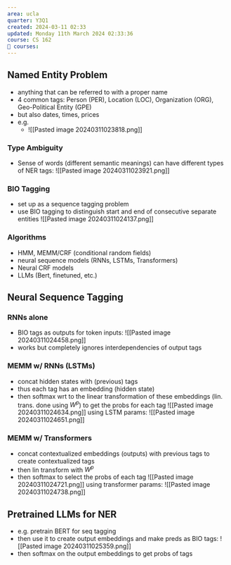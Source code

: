 ```yaml
---
area: ucla
quarter: Y3Q1
created: 2024-03-11 02:33
updated: Monday 11th March 2024 02:33:36
course: CS 162
📕 courses:
---
```

## Named Entity Problem
- anything that can be referred to with a proper name
- 4 common tags: Person (PER), Location (LOC), Organization (ORG), Geo-Political Entity (GPE)
- but also dates, times, prices
- e.g.
	- ![[Pasted image 20240311023818.png]]
### Type Ambiguity
- Sense of words (different semantic meanings) can have different types of NER tags: ![[Pasted image 20240311023921.png]]
### BIO Tagging
- set up as a sequence tagging problem
- use BIO tagging to distinguish start and end of consecutive separate entities ![[Pasted image 20240311024137.png]]
### Algorithms
- HMM, MEMM/CRF (conditional random fields)
- neural sequence models (RNNs, LSTMs, Transformers)
- Neural CRF models
- LLMs (Bert, finetuned, etc.)

## Neural Sequence Tagging
### RNNs alone
- BIO tags as outputs for token inputs: ![[Pasted image 20240311024458.png]]
- works but completely ignores interdependencies of output tags
### MEMM w/ RNNs (LSTMs)
- concat hidden states with (previous) tags
- thus each tag has an embedding (hidden state)
- then softmax wrt to the linear transformation of these embeddings (lin. trans. done using $W^p$) to get the probs for each tag
![[Pasted image 20240311024634.png]]
using LSTM params: ![[Pasted image 20240311024651.png]]
### MEMM w/ Transformers
- concat contextualized embeddings (outputs) with previous tags to create contextualized tags
- then lin transform with $W^p$
- then softmax to select the probs of each tag
![[Pasted image 20240311024721.png]]
using transformer params: ![[Pasted image 20240311024738.png]]
## Pretrained LLMs for NER
- e.g. pretrain BERT for seq tagging
- then use it to create output embeddings and make preds as BIO tags: ![[Pasted image 20240311025359.png]]
- then softmax on the output embeddings to get probs of tags